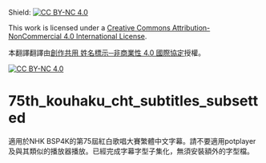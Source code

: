 Shield: [![CC BY-NC 4.0][cc-by-nc-shield]][cc-by-nc]

This work is licensed under a 
[Creative Commons Attribution-NonCommercial 4.0 International License][cc-by-nc].

本翻譯翻譯由[創作共用 姓名標示─非商業性 4.0 國際協定][cc-by-nc]授權。

[![CC BY-NC 4.0][cc-by-nc-image]][cc-by-nc]

[cc-by-nc]: https://creativecommons.org/licenses/by-nc/4.0/
[cc-by-nc-image]: https://licensebuttons.net/l/by-nc/4.0/88x31.png
[cc-by-nc-shield]: https://img.shields.io/badge/License-CC%20BY--NC%204.0-lightgrey.svg

# 75th_kouhaku_cht_subtitles_subsetted
適用於NHK BSP4K的第75屆紅白歌唱大賽繁體中文字幕。請不要適用potplayer及與其類似的播放器播放。已經完成字幕字型子集化，無須安裝額外的字型檔。

